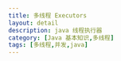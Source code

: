 ```yaml
---
title: 多线程 Executors
layout: detail
description: java 线程执行器
category: [Java 基本知识,多线程]
tags: [多线程,并发,java]
---
```

